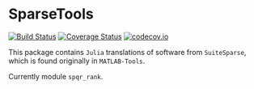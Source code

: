 # SparseTools

[![Build Status](https://travis-ci.org/KlausC/SparseTools.jl.svg?branch=master)](https://travis-ci.org/KlausC/SparseTools.jl)
[![Coverage Status](https://coveralls.io/repos/KlausC/SparseTools.jl/badge.svg?branch=master&service=github)](https://coveralls.io/github/KlausC/SparseTools.jl?branch=master)
[![codecov.io](http://codecov.io/github/KlausC/SparseTools.jl/coverage.svg?branch=master)](http://codecov.io/github/KlausC/SparseTools.jl?branch=master)

This package contains `Julia` translations of software from `SuiteSparse`, which is found originally in `MATLAB-Tools`.

Currently module `spqr_rank`.
